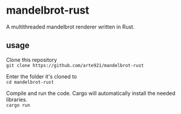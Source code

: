 # mandelbrot-rust

A multithreaded mandelbrot renderer written in Rust.

## usage

Clone this repository  
`git clone https://github.com/arte921/mandelbrot-rust`

Enter the folder it's cloned to  
`cd mandelbrot-rust`

Compile and run the code. Cargo will automatically install the needed libraries.  
`cargo run`